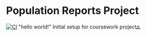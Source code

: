 # Population Reports Project

[![CI](https://github.com/V8kt8r/devops/actions/workflows/ci.yml/badge.svg)](https://github.com/V8kt8r/devops/actions/workflows/ci.yml)
"hello world!"
Initial setup for coursework projectд.
